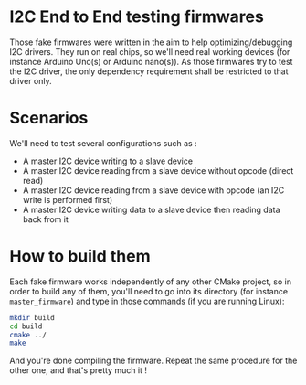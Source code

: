 # I2C End to End testing firmwares
Those fake firmwares were written in the aim to help optimizing/debugging I2C drivers.
They run on real chips, so we'll need real working devices (for instance Arduino Uno(s) or Arduino nano(s)).
As those firmwares try to test the I2C driver, the only dependency requirement shall be restricted to that driver only.

# Scenarios
We'll need to test several configurations such as :
* A master I2C device writing to a slave device
* A master I2C device reading from a slave device without opcode (direct read)
* A master I2C device reading from a slave device with opcode (an I2C write is performed first)
* A master I2C device writing data to a slave device then reading data back from it

# How to build them
Each fake firmware works independently of any other CMake project, so in order to build any of them, you'll need to go into its directory (for instance `master_firmware`) and type in those commands (if you are running Linux):
```bash
mkdir build
cd build
cmake ../
make
```
And you're done compiling the firmware.
Repeat the same procedure for the other one, and that's pretty much it !